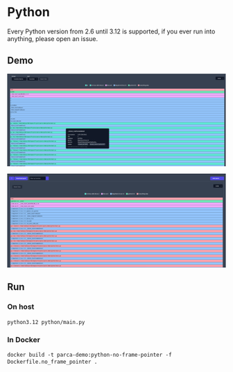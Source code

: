 # Python

Every Python version from 2.6 until 3.12 is supported, if you ever run into anything, please open an issue.

## Demo

![Parca](img/parca.png)

![Polar Signals Cloud](img/polarsignals-cloud.png)

## Run

### On host

```shell
python3.12 python/main.py
```

### In Docker

```shell
docker build -t parca-demo:python-no-frame-pointer -f Dockerfile.no_frame_pointer .
```
